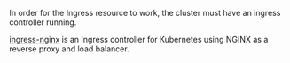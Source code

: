 In order for the Ingress resource to work, the cluster must have an ingress controller running.

[ingress-nginx](https://github.com/kubernetes/ingress-nginx) is an Ingress controller for Kubernetes using NGINX as a reverse proxy and load balancer.